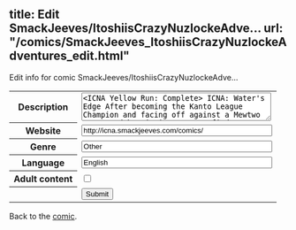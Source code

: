 title: Edit SmackJeeves/ItoshiisCrazyNuzlockeAdve...
url: "/comics/SmackJeeves_ItoshiisCrazyNuzlockeAdventures_edit.html"
---
Edit info for comic SmackJeeves/ItoshiisCrazyNuzlockeAdve...

<form name="comic" action="http://gaepostmail.appspot.com/comic/" method="post">
<table class="comicinfo">
<tr>
<th>Description</th><td><textarea name="description" cols="40" rows="3">&lt;ICNA Yellow Run: Complete&gt; ICNA: Water's Edge After becoming the Kanto League Champion and facing off against a Mewtwo corrupted by Missingno., Emp finds themself in Hoenn with no way to return home immediately. With the closest possible boat to Kanto being in Lilycove, Emp, and their new partner Ra, have to challenge the Hoenn league in an attempt to return to Kanto. Rules: -If a pokemon faints, you have to throw it into the DEAD box -You have to catch the first pokemon you see in an area (void until first pokeball) -No dupes. You get only ONE chance to find another pokemon if the first you run into is a dupe -Only ONE egg is allowed to be hatched -Nickname all pokemon -if you find a shiny pokemon in a route you've already caught a pokemon in, you are allowed to capture it. However, if you do, you must release the pokemon you previously captured in that route.</textarea></td>
</tr>
<tr>
<th>Website</th><td><input type="text" name="url" value="http://icna.smackjeeves.com/comics/" size="40"/></td>
</tr>
<tr>
<th>Genre</th><td><input type="text" name="genre" value="Other" size="40"/></td>
</tr>
<tr>
<th>Language</th><td><input type="text" name="language" value="English" size="40"/></td>
</tr>
<tr>
<th>Adult content</th><td><input type="checkbox" name="adult" value="adult" /></td>
</tr>
<tr>
<th></th><td>
<input type="hidden" name="comic" value="SmackJeeves_ItoshiisCrazyNuzlockeAdventures" />
<input type="submit" name="submit" value="Submit" />
</td>
</tr>
</table>
</form>

Back to the [comic](SmackJeeves_ItoshiisCrazyNuzlockeAdventures.html).
